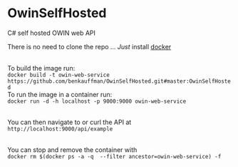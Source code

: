 # OwinSelfHosted
C# self hosted OWIN web API

There is no need to clone the repo ...
<i>Just</i> install <a href="https://docs.docker.com/engine/installation/">docker</a>

<br>To build the image run:
  <br>`docker build -t owin-web-service https://github.com/benkauffman/OwinSelfHosted.git#master:OwinSelfHosted`
<br>To run the image in a container run:
  <br>`docker run -d -h localhost -p 9000:9000 owin-web-service`

<br>You can then navigate to or curl the API at `http://localhost:9000/api/example`

<br>You can stop and remove the container with
  <br>`docker rm $(docker ps -a -q  --filter ancestor=owin-web-service) -f`
